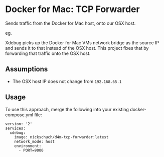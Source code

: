 Docker for Mac: TCP Forwarder
=============================

Sends traffic from the Docker for Mac host, onto our OSX host.

eg.

Xdebug picks up the Docker for Mac VMs network bridge as the source IP and sends it to that instead of the OSX host. This project fixes that by forwarding that traffic onto the OSX host.

## Assumptions

* The OSX host IP does not change from `192.168.65.1`

## Usage

To use this approach, merge the following into your existing docker-compose.yml file:

```
version: '2'
services:
  xdebug:
    image: nickschuch/d4m-tcp-forwarder:latest
    network_mode: host
    environment:
      - PORT=9000
```
